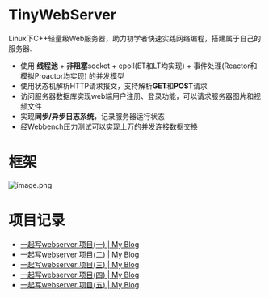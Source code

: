 # TinyWebServer


Linux下C++轻量级Web服务器，助力初学者快速实践网络编程，搭建属于自己的服务器.

- 使用 **线程池** + **非阻塞**socket + epoll(ET和LT均实现) + 事件处理(Reactor和模拟Proactor均实现) 的并发模型
- 使用状态机解析HTTP请求报文，支持解析**GET**和**POST**请求
- 访问服务器数据库实现web端用户注册、登录功能，可以请求服务器图片和视频文件
- 实现**同步/异步日志系统**，记录服务器运行状态
- 经Webbench压力测试可以实现上万的并发连接数据交换

# 框架

<img src="https://camo.githubusercontent.com/326c456073716c6a81d925154df43a7787cf4088b794590c76a0f122274e7ef4/687474703a2f2f7777312e73696e61696d672e636e2f6c617267652f303035544a3263376c79316765306a3161747135686a33306736306c6d3077342e6a7067" alt="image.png" style="zoom:100%;" />


# 项目记录

- [一起写webserver 项目(一) | My Blog](https://www.yeshoer.me/2024/04/29/%E4%B8%80%E8%B5%B7%E5%86%99webserver%20%E9%A1%B9%E7%9B%AE(%E4%B8%80)/)
- [一起写webserver 项目(二) | My Blog](https://www.yeshoer.me/2024/04/29/%E4%B8%80%E8%B5%B7%E5%86%99webserver%20%E9%A1%B9%E7%9B%AE(%E4%BA%8C)/)
- [一起写webserver 项目(三) | My Blog](https://www.yeshoer.me/2024/04/30/%E4%B8%80%E8%B5%B7%E5%86%99webserver%20%E9%A1%B9%E7%9B%AE(%E4%B8%89)/)
- [一起写webserver 项目(四) | My Blog](https://www.yeshoer.me/2024/04/30/%E4%B8%80%E8%B5%B7%E5%86%99webserver%20%E9%A1%B9%E7%9B%AE(%E5%9B%9B)/)
- [一起写webserver 项目(五) | My Blog](https://www.yeshoer.me/2024/04/30/%E4%B8%80%E8%B5%B7%E5%86%99webserver%20%E9%A1%B9%E7%9B%AE(%E4%BA%94)/)

